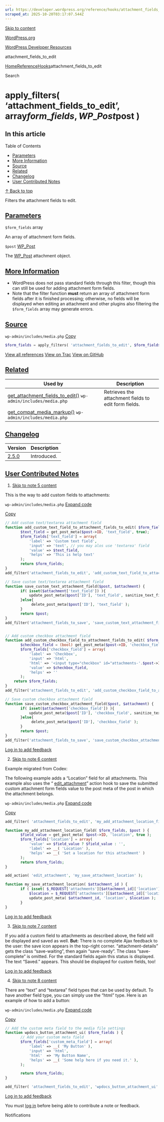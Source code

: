 ```yaml
---
url: https://developer.wordpress.org/reference/hooks/attachment_fields_to_edit
scraped_at: 2025-10-20T03:17:07.544Z
---
```


[Skip to content](https://developer.wordpress.org/reference/hooks/attachment_fields_to_edit/#wp--skip-link--target)

[WordPress.org](https://wordpress.org/)

[WordPress Developer Resources](https://developer.wordpress.org/)

attachment\_fields\_to\_edit


[Home](https://developer.wordpress.org/)[Reference](https://developer.wordpress.org/reference/)[Hooks](https://developer.wordpress.org/reference/hooks/)attachment\_fields\_to\_edit

Search

# apply\_filters( ‘attachment\_fields\_to\_edit’, array$form\_fields, WP\_Post$post )

## In this article

Table of Contents

- [Parameters](https://developer.wordpress.org/reference/hooks/attachment_fields_to_edit/#parameters)
- [More Information](https://developer.wordpress.org/reference/hooks/attachment_fields_to_edit/#more-information)
- [Source](https://developer.wordpress.org/reference/hooks/attachment_fields_to_edit/#source)
- [Related](https://developer.wordpress.org/reference/hooks/attachment_fields_to_edit/#related)
- [Changelog](https://developer.wordpress.org/reference/hooks/attachment_fields_to_edit/#changelog)
- [User Contributed Notes](https://developer.wordpress.org/reference/hooks/attachment_fields_to_edit/#user-contributed-notes)

[↑ Back to top](https://developer.wordpress.org/reference/hooks/attachment_fields_to_edit/#wp--skip-link--target)

Filters the attachment fields to edit.

## [Parameters](https://developer.wordpress.org/reference/hooks/attachment_fields_to_edit/\#parameters)

`$form_fields` array

An array of attachment form fields.

`$post` [WP\_Post](https://developer.wordpress.org/reference/classes/wp_post/)

The [WP\_Post](https://developer.wordpress.org/reference/classes/wp_post/) attachment object.

## [More Information](https://developer.wordpress.org/reference/hooks/attachment_fields_to_edit/\#more-information)

- WordPress does not pass standard fields through this filter, though this can still be used for adding attachment form fields.
- Note that the filter function **must** return an array of attachment form fields after it is finished processing; otherwise, no fields will be displayed when editing an attachment and other plugins also filtering the `$form_fields` array may generate errors.

## [Source](https://developer.wordpress.org/reference/hooks/attachment_fields_to_edit/\#source)

`wp-admin/includes/media.php`
[Copy](https://developer.wordpress.org/reference/hooks/attachment_fields_to_edit/#)

```php
$form_fields = apply_filters( 'attachment_fields_to_edit', $form_fields, $post );

```

[View all references](https://developer.wordpress.org/reference/files/wp-admin/includes/media.php/) [View on Trac](https://core.trac.wordpress.org/browser/tags/6.8.3/src/wp-admin/includes/media.php#L1509) [View on GitHub](https://github.com/WordPress/wordpress-develop/blob/6.8.3/src/wp-admin/includes/media.php#L1509-L1509)

## [Related](https://developer.wordpress.org/reference/hooks/attachment_fields_to_edit/\#related)

| Used by | Description |
| --- | --- |
| [get\_attachment\_fields\_to\_edit()](https://developer.wordpress.org/reference/functions/get_attachment_fields_to_edit/) `wp-admin/includes/media.php` | Retrieves the attachment fields to edit form fields. |
| [get\_compat\_media\_markup()](https://developer.wordpress.org/reference/functions/get_compat_media_markup/) `wp-admin/includes/media.php` |  |

## [Changelog](https://developer.wordpress.org/reference/hooks/attachment_fields_to_edit/\#changelog)

| Version | Description |
| --- | --- |
| [2.5.0](https://developer.wordpress.org/reference/since/2.5.0/) | Introduced. |

## [User Contributed Notes](https://developer.wordpress.org/reference/hooks/attachment_fields_to_edit/\#user-contributed-notes)

1. [Skip to note 5 content](https://developer.wordpress.org/reference/hooks/attachment_fields_to_edit/#comment-content-2713)



This is the way to add custom fields to attachments:





`wp-admin/includes/media.php`
[Expand code](https://developer.wordpress.org/reference/hooks/attachment_fields_to_edit/#)

[Copy](https://developer.wordpress.org/reference/hooks/attachment_fields_to_edit/#)




```php
// Add custom text/textarea attachment field
function add_custom_text_field_to_attachment_fields_to_edit( $form_fields, $post ) {
       $text_field = get_post_meta($post->ID, 'text_field', true);
       $form_fields['text_field'] = array(
           'label' => 'Custom text field',
           'input' => 'text', // you may alos use 'textarea' field
           'value' => $text_field,
           'helps' => 'This is help text'
       );
       return $form_fields;
}
add_filter('attachment_fields_to_edit', 'add_custom_text_field_to_attachment_fields_to_edit', null, 2);

// Save custom text/textarea attachment field
function save_custom_text_attachment_field($post, $attachment) {
       if( isset($attachment['text_field']) ){
           update_post_meta($post['ID'], 'text_field', sanitize_text_field( $attachment['text_field'] ) );
       }else{
            delete_post_meta($post['ID'], 'text_field' );
       }
       return $post;
}
add_filter('attachment_fields_to_save', 'save_custom_text_attachment_field', null, 2);


// Add custom checkbox attachment field
function add_custom_checkbox_field_to_attachment_fields_to_edit( $form_fields, $post ) {
       $checkbox_field = (bool) get_post_meta($post->ID, 'checkbox_field', true);
       $form_fields['checkbox_field'] = array(
           'label' => 'Checkbox',
           'input' => 'html',
           'html' => '<input type="checkbox" id="attachments-'.$post->ID.'-checkbox_field" name="attachments['.$post->ID.'][checkbox_field]" value="1"'.($checkbox_field ? ' checked="checked"' : '').' /> ',
           'value' => $checkbox_field,
           'helps' => ''
       );
   	return $form_fields;
}
add_filter('attachment_fields_to_edit', 'add_custom_checkbox_field_to_attachment_fields_to_edit', null, 2);

// Save custom checkbox attachment field
function save_custom_checkbox_attachment_field($post, $attachment) {
       if( isset($attachment['checkbox_field']) ){
           update_post_meta($post['ID'], 'checkbox_field', sanitize_text_field( $attachment['checkbox_field'] ) );
       }else{
            delete_post_meta($post['ID'], 'checkbox_field' );
       }
       return $post;
}
add_filter('attachment_fields_to_save', 'save_custom_checkbox_attachment_field', null, 2);
```







[Log in to add feedback](https://login.wordpress.org/?redirect_to=https%3A%2F%2Fdeveloper.wordpress.org%2Freference%2Fhooks%2Fattachment_fields_to_edit%2F%3Freplytocom%3D2713%23feedback-editor-2713)

2. [Skip to note 6 content](https://developer.wordpress.org/reference/hooks/attachment_fields_to_edit/#comment-content-4744)



Example migrated from Codex:



The following example adds a “Location” field for all attachments. This example also uses the “ [edit\_attachment](https://developer.wordpress.org/reference/hooks/edit_attachment/)” action hook to save the submitted custom attachment form fields value to the post meta of the post in which the attachment belongs.





`wp-admin/includes/media.php`
[Expand code](https://developer.wordpress.org/reference/hooks/attachment_fields_to_edit/#)

[Copy](https://developer.wordpress.org/reference/hooks/attachment_fields_to_edit/#)




```php
add_filter( 'attachment_fields_to_edit', 'my_add_attachment_location_field', 10, 2 );

function my_add_attachment_location_field( $form_fields, $post ) {
       $field_value = get_post_meta( $post->ID, 'location', true );
       $form_fields['location'] = array(
           'value' => $field_value ? $field_value : '',
           'label' => __( 'Location' ),
           'helps' => __( 'Set a location for this attachment' )
       );
       return $form_fields;
}

add_action( 'edit_attachment', 'my_save_attachment_location' );

function my_save_attachment_location( $attachment_id ) {
       if ( isset( $_REQUEST['attachments'][$attachment_id]['location'] ) ) {
           $location = $_REQUEST['attachments'][$attachment_id]['location'];
           update_post_meta( $attachment_id, 'location', $location );
       }
}
```







[Log in to add feedback](https://login.wordpress.org/?redirect_to=https%3A%2F%2Fdeveloper.wordpress.org%2Freference%2Fhooks%2Fattachment_fields_to_edit%2F%3Freplytocom%3D4744%23feedback-editor-4744)

3. [Skip to note 7 content](https://developer.wordpress.org/reference/hooks/attachment_fields_to_edit/#comment-content-4856)



If you add a custom field to attachments as described above, the field will be displayed and saved as well. **But:** There is no complete Ajax feedback to the user: the save icon appears in the top-right corner. “attachment-details” gets the class “save-waiting”, then again “save-ready”. The class “save-complete” is omitted. For the standard fields again this status is displayed. The text “Saved.” appears. This should be displayed for custom fields, too!





[Log in to add feedback](https://login.wordpress.org/?redirect_to=https%3A%2F%2Fdeveloper.wordpress.org%2Freference%2Fhooks%2Fattachment_fields_to_edit%2F%3Freplytocom%3D4856%23feedback-editor-4856)

4. [Skip to note 8 content](https://developer.wordpress.org/reference/hooks/attachment_fields_to_edit/#comment-content-6980)



There are “text” and “textarea” field types that can be used by default. To have another field type, you can simply use the “html” type. Here is an example of how to add a button:





`wp-admin/includes/media.php`
[Expand code](https://developer.wordpress.org/reference/hooks/attachment_fields_to_edit/#)

[Copy](https://developer.wordpress.org/reference/hooks/attachment_fields_to_edit/#)




```php
// Add the custom meta field to the media file settings
function wpdocs_button_attachment_ui( $form_fields ) {
       // Add your custom meta field
       $form_fields['custom_meta_field'] = array(
           'label' => __( 'My Button' ),
           'input' => 'html',
           'html'  => 'My Button Name',
           'helps' => __( 'Some help here if you need it.' ),
       );

       return $form_fields;
}

add_filter( 'attachment_fields_to_edit', 'wpdocs_button_attachment_ui' );
```







[Log in to add feedback](https://login.wordpress.org/?redirect_to=https%3A%2F%2Fdeveloper.wordpress.org%2Freference%2Fhooks%2Fattachment_fields_to_edit%2F%3Freplytocom%3D6980%23feedback-editor-6980)


You must [log in](https://login.wordpress.org/?redirect_to=https%3A%2F%2Fdeveloper.wordpress.org%2Freference%2Fhooks%2Fattachment_fields_to_edit%2F) before being able to contribute a note or feedback.

Notifications
